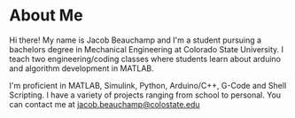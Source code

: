 # About Me
Hi there! My name is Jacob Beauchamp and I'm a student pursuing a bachelors degree in Mechanical Engineering at Colorado State University. I teach two engineering/coding classes where students learn about arduino and algorithm development in MATLAB.

I'm proficient in MATLAB, Simulink, Python, Arduino/C++, G-Code and Shell Scripting. I have a variety of projects ranging from school to personal. 
You can contact me at jacob.beauchamp@colostate.edu


